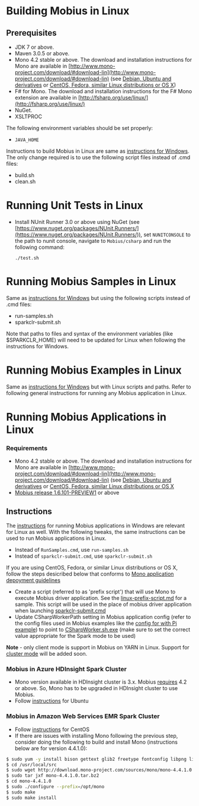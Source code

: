 # Building Mobius in Linux

## Prerequisites

* JDK 7 or above.
* Maven 3.0.5 or above.
* Mono 4.2 stable or above. The download and installation instructions for Mono are available in [http://www.mono-project.com/download/#download-lin](http://www.mono-project.com/download/#download-lin) (see [Debian, Ubuntu and derivatives](http://www.mono-project.com/docs/getting-started/install/linux/#debian-ubuntu-and-derivatives) or [CentOS, Fedora, similar Linux distributions or OS X](http://www.mono-project.com/docs/getting-started/install/linux/#centos-7-fedora-19-and-later-and-derivatives))
* F# for Mono. The download and installation instructions for the F# Mono extension are available in [http://fsharp.org/use/linux/](http://fsharp.org/use/linux/)
* NuGet.
* XSLTPROC

The following environment variables should be set properly:

* `JAVA_HOME`

Instructions to build Mobius in Linux are same as [instructions for Windows](windows-instructions.md#instructions). The only change required is to use the following script files instead of .cmd files:
* build.sh
* clean.sh

# Running Unit Tests in Linux

* Install NUnit Runner 3.0 or above using NuGet (see [https://www.nuget.org/packages/NUnit.Runners/](https://www.nuget.org/packages/NUnit.Runners/)), set `NUNITCONSOLE` to the path to nunit console, navigate to `Mobius/csharp` and run the following command:     
    ```
    ./test.sh
    ```
    
# Running Mobius Samples in Linux
Same as [instructions for Windows](windows-instructions.md#running-samples) but using the following scripts instead of .cmd files:
* run-samples.sh
* sparkclr-submit.sh

Note that paths to files and syntax of the environment variables (like $SPARKCLR_HOME) will need to be updated for Linux when following the instructions for Windows.

# Running Mobius Examples in Linux
Same as [instructions for Windows](./running-mobius-app.md#running-mobius-examples-in-local-mode) but with Linux scripts and paths. Refer to following general instructions for running any Mobius application in Linux.

# Running Mobius Applications in Linux

### Requirements
* Mono 4.2 stable or above. The download and installation instructions for Mono are available in [http://www.mono-project.com/download/#download-lin](http://www.mono-project.com/download/#download-lin) (see [Debian, Ubuntu and derivatives](http://www.mono-project.com/docs/getting-started/install/linux/#debian-ubuntu-and-derivatives) or [CentOS, Fedora, similar Linux distributions or OS X](http://www.mono-project.com/docs/getting-started/install/linux/#centos-7-fedora-19-and-later-and-derivatives)
* [Mobius release 1.6.101-PREVIEW1](https://github.com/Microsoft/Mobius/releases/tag/v1.6.101-PREVIEW-1) or above

## Instructions
The [instructions](./running-mobius-app.md#windows-instructions) for running Mobius applications in Windows are relevant for Linux as well. With the following tweaks, the same instructions can be used to run Mobius applications in Linux.
* Instead of `RunSamples.cmd`, use `run-samples.sh`
* Instead of `sparkclr-submit.cmd`, use `sparkclr-submit.sh`

If you are using CentOS, Fedora, or similar Linux distributions or OS X, follow the steps desicribed below that conforms to [Mono application depoyment guidelines](http://www.mono-project.com/docs/getting-started/application-deployment/)
  * Create a script (referred to as 'prefix script') that will use Mono to execute Mobius driver application. See the [linux-prefix-script.md](./linux-prefix-script.md) for a sample. This script will be used in the place of mobius driver application when launching [sparkclr-submit.cmd](./linux-instructions.md#running-mobius-samples-in-linux)
  * Update CSharpWorkerPath setting in Mobius application config (refer to the config files used in Mobius examples like the [config for with Pi example](https://github.com/skaarthik/Mobius/blob/linux/examples/Batch/pi/App.config#L61)) to point to [CSharpWorker.sh.exe](./linux-csharpworker-prefix-script.md) (make sure to set the correct value appropriate for the Spark mode to be used)

**Note** - only client mode is support in Mobius on YARN in Linux. Support for [cluster mode](https://github.com/Microsoft/Mobius/issues/467) will be added soon.

### Mobius in Azure HDInsight Spark Cluster
* Mono version available in HDInsight cluster is 3.x. Mobius [requires](/notes/linux-instructions.md#prerequisites) 4.2 or above. So, Mono has to be upgraded in HDInsight cluster to use Mobius.
* Follow [instructions](./linux-instructions.md#requirements) for Ubuntu

### Mobius in Amazon Web Services EMR Spark Cluster
* Follow [instructions](./linux-instructions.md#requirements) for CentOS
* If there are issues with installing Mono following the previous step, consider doing the following to build and install Mono (instructions below are for version 4.4.1.0):

```bash
$ sudo yum -y install bison gettext glib2 freetype fontconfig libpng libpng-devel libX11 libX11-devel glib2-devel libexif glibc-devel urw-fonts java unzip gcc gcc-c++ automake autoconf libtool make bzip2 wget
$ cd /usr/local/src
$ sudo wget http://download.mono-project.com/sources/mono/mono-4.4.1.0.tar.bz2
$ sudo tar jxf mono-4.4.1.0.tar.bz2
$ cd mono-4.4.1.0
$ sudo ./configure --prefix=/opt/mono
$ sudo make 
$ sudo make install
```
